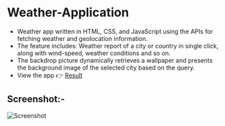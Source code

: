  # Weather-Application

- Weather app written in HTML, CSS, and JavaScript using the APIs for fetching weather and geolocation information.
- The feature includes: Weather report of a city or country in single click, along with wind-speed, weather conditions and so on.
- The backdrop picture dynamically retrieves a wallpaper and presents the background image of the selected city based on the query.
- View the app :point_right: [Result](https://garimam01.github.io/Weather-Application/)

## Screenshot:-
![Screenshot](https://github.com/GarimaM01/Weather-Application/assets/99480752/36491384-7dab-42cf-a4d7-816f9ff30f8b)
